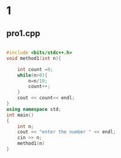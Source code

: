 # 1


## pro1.cpp

```Problem Statement: Given an integer N, write a program to count the number of digits in N.

```

```cpp
#include <bits/stdc++.h>
void method1(int n){

    int count =0;
    while(n>0){
        n=n/10;
        count++;
    }
    cout << count<< endl;
}
using namespace std;
int main()
{
    int n;
    cout << "enter the number " << endl;
    cin >> n;
    method1(n)
}
```
